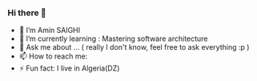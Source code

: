 ### Hi there 👋


- 🔭 I’m Amin SAIGHI
- 🌱 I’m currently learning : Mastering software architecture
- 💬 Ask me about ... ( really I don't know, feel free to ask everything :p )
- 📫 How to reach me:  
- ⚡ Fun fact: I live in Algeria(DZ)
